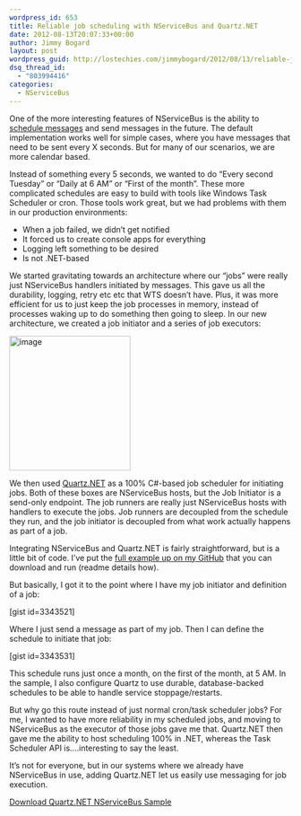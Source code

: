 ```yaml
---
wordpress_id: 653
title: Reliable job scheduling with NServiceBus and Quartz.NET
date: 2012-08-13T20:07:33+00:00
author: Jimmy Bogard
layout: post
wordpress_guid: http://lostechies.com/jimmybogard/2012/08/13/reliable-job-scheduling-with-nservicebus-and-quartz-net/
dsq_thread_id:
  - "803994416"
categories:
  - NServiceBus
---
```

One of the more interesting features of NServiceBus is the ability to [schedule messages](http://nservicebus.com/Scheduling.aspx) and send messages in the future. The default implementation works well for simple cases, where you have messages that need to be sent every X seconds. But for many of our scenarios, we are more calendar based.

Instead of something every 5 seconds, we wanted to do “Every second Tuesday” or “Daily at 6 AM” or “First of the month”. These more complicated schedules are easy to build with tools like Windows Task Scheduler or cron. Those tools work great, but we had problems with them in our production environments:

  * When a job failed, we didn’t get notified
  * It forced us to create console apps for everything
  * Logging left something to be desired
  * Is not .NET-based

We started gravitating towards an architecture where our “jobs” were really just NServiceBus handlers initiated by messages. This gave us all the durability, logging, retry etc etc that WTS doesn’t have. Plus, it was more efficient for us to just keep the job processes in memory, instead of processes waking up to do something then going to sleep. In our new architecture, we created a job initiator and a series of job executors:

[<img style="background-image: none; border-bottom: 0px; border-left: 0px; padding-left: 0px; padding-right: 0px; display: inline; border-top: 0px; border-right: 0px; padding-top: 0px" title="image" border="0" alt="image" src="http://lostechies.com/jimmybogard/files/2012/08/image_thumb.png" width="216" height="240" />](http://lostechies.com/jimmybogard/files/2012/08/image.png)

We then used [Quartz.NET](http://quartznet.sourceforge.net/) as a 100% C#-based job scheduler for initiating jobs. Both of these boxes are NServiceBus hosts, but the Job Initiator is a send-only endpoint. The job runners are really just NServiceBus hosts with handlers to execute the jobs. Job runners are decoupled from the schedule they run, and the job initiator is decoupled from what work actually happens as part of a job.

Integrating NServiceBus and Quartz.NET is fairly straightforward, but is a little bit of code. I’ve put the [full example up on my GitHub](https://github.com/jbogard/QuartzNServiceBusSample) that you can download and run (readme details how).

But basically, I got it to the point where I have my job initiator and definition of a job:

[gist id=3343521]

Where I just send a message as part of my job. Then I can define the schedule to initiate that job:

[gist id=3343531]

This schedule runs just once a month, on the first of the month, at 5 AM. In the sample, I also configure Quartz to use durable, database-backed schedules to be able to handle service stoppage/restarts.

But why go this route instead of just normal cron/task scheduler jobs? For me, I wanted to have more reliability in my scheduled jobs, and moving to NServiceBus as the executor of those jobs gave me that. Quartz.NET then gave me the ability to host scheduling 100% in .NET, whereas the Task Scheduler API is….interesting to say the least.

It’s not for everyone, but in our systems where we already have NServiceBus in use, adding Quartz.NET let us easily use messaging for job execution.

[Download Quartz.NET NServiceBus Sample](https://github.com/jbogard/QuartzNServiceBusSample/zipball/master)